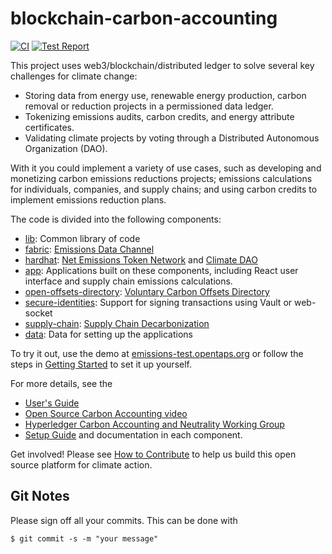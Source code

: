 # blockchain-carbon-accounting

[![CI](https://github.com/hyperledger-labs/blockchain-carbon-accounting/actions/workflows/ci.yml/badge.svg)](https://github.com/hyperledger-labs/blockchain-carbon-accounting/actions/workflows/ci.yml)
[![Test Report](https://github.com/hyperledger-labs/blockchain-carbon-accounting/actions/workflows/test-report.yml/badge.svg)](https://github.com/hyperledger-labs/blockchain-carbon-accounting/actions/workflows/test-report.yml)

This project uses web3/blockchain/distributed ledger to solve several key challenges for climate change:

- Storing data from energy use, renewable energy production, carbon removal or reduction projects in a permissioned data ledger.
- Tokenizing emissions audits, carbon credits, and energy attribute certificates.
- Validating climate projects by voting through a Distributed Autonomous Organization (DAO).

With it you could implement a variety of use cases, such as developing and monetizing carbon emissions reductions projects; emissions calculations for individuals, companies, and supply chains; and using carbon credits to implement emissions reduction plans.

The code is divided into the following components:

- [lib](lib/README.md): Common library of code
- [fabric](fabric/README.md): [Emissions Data Channel](https://wiki.hyperledger.org/display/CASIG/Emissions+Data+Channel)
- [hardhat](hardhat/README.md): [Net Emissions Token Network](https://wiki.hyperledger.org/display/CASIG/Emissions+Tokens+Network) and [Climate DAO](https://wiki.hyperledger.org/display/CASIG/DAO)
- [app](app/README.md): Applications built on these components, including React user interface and supply chain emissions calculations.
- [open-offsets-directory](open-offsets-directory/README.md): [Voluntary Carbon Offsets Directory](https://wiki.hyperledger.org/display/CASIG/Completed+Research%3A+Voluntary+Carbon+Offsets+Directory+Research)
- [secure-identities](secure-identities/README.md): Support for signing transactions using Vault or web-socket
- [supply-chain](app/supply-chain/README.md): [Supply Chain Decarbonization](https://wiki.hyperledger.org/display/CASIG/Supply+Chain+Decarbonization)
- [data](data/README.md): Data for setting up the applications

To try it out, use the demo at [emissions-test.opentaps.org](https://emissions-test.opentaps.org/) or follow the steps in [Getting Started](Getting_Started.md) to set it up yourself.

For more details, see the

- [User's Guide](User_Guide.md)
- [Open Source Carbon Accounting video](https://www.youtube.com/watch?v=eNM7V8vQCg4)
- [Hyperledger Carbon Accounting and Neutrality Working Group](https://wiki.hyperledger.org/display/CASIG/Carbon+Accounting+and+Certification+Working+Group)
- [Setup Guide](Setup.md) and documentation in each component.

Get involved!  Please see [How to Contribute](https://wiki.hyperledger.org/display/CASIG/How+to+Contribute) to help us build this open source platform for climate action.

## Git Notes

Please sign off all your commits. This can be done with

    $ git commit -s -m "your message"

